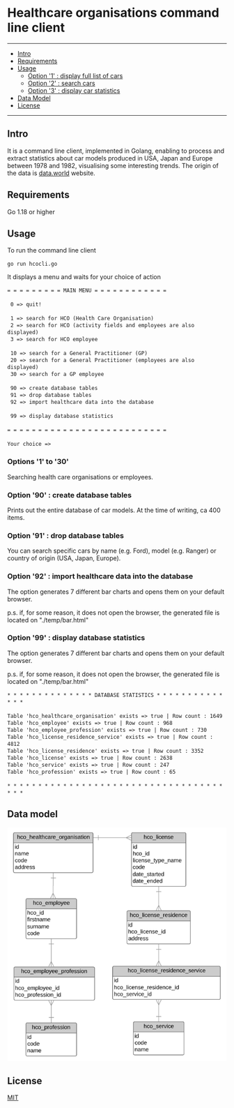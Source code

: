 # Healthcare organisations command line client
---------------------------------------

  * [Intro](#intro)
  * [Requirements](#requirements)
  * [Usage](#usage)
    * [Option '1' : display full list of cars](display-full-list-of-cars) 
    * [Option '2' : search cars](search-cars) 
    * [Option '3' : display car statistics](display-car-statistics) 
  * [Data Model](#data-model)
  * [License](#license)

---------------------------------------

## Intro

It is a command line client, implemented in Golang, enabling to process and extract statistics about car models produced in USA, Japan and Europe between 1978 and 1982, visualising some interesting trends. The origin of the data is [data.world](https://data.world/dataman-udit/cars-data) website.

## Requirements

Go 1.18 or higher

## Usage

To run the command line client

```
go run hcocli.go  
```

It displays a menu and waits for your choice of action 

```
= = = = = = = = = MAIN MENU = = = = = = = = = = = =

 0 => quit!

 1 => search for HCO (Health Care Organisation)
 2 => search for HCO (activity fields and employees are also displayed)
 3 => search for HCO employee

 10 => search for a General Practitioner (GP)
 20 => search for a General Practitioner (employees are also displayed)
 30 => search for a GP employee

 90 => create database tables
 91 => drop database tables
 92 => import healthcare data into the database

 99 => display database statistics

= = = = = = = = = = = = = = = = = = = = = = = = = =

Your choice => 

```
### Options '1' to '30'

Searching health care organisations or employees.

### Option '90' : create database tables

Prints out the entire database of car models. At the time of writing, ca 400 items.

### Option '91' : drop database tables

You can search specific cars by name (e.g. Ford), model (e.g. Ranger) or country of origin (USA, Japan, Europe).

### Option '92' : import healthcare data into the database

The option generates 7 different bar charts and opens them on your default browser. 

p.s. if, for some reason, it does not open the browser, the generated file is located on "./temp/bar.html"

### Option '99' : display database statistics

The option generates 7 different bar charts and opens them on your default browser. 

p.s. if, for some reason, it does not open the browser, the generated file is located on "./temp/bar.html"

```
* * * * * * * * * * * * * * DATABASE STATISTICS * * * * * * * * * * * * * * 

Table 'hco_healthcare_organisation' exists => true | Row count : 1649
Table 'hco_employee' exists => true | Row count : 968
Table 'hco_employee_profession' exists => true | Row count : 730
Table 'hco_license_residence_service' exists => true | Row count : 4812
Table 'hco_license_residence' exists => true | Row count : 3352
Table 'hco_license' exists => true | Row count : 2638
Table 'hco_service' exists => true | Row count : 247
Table 'hco_profession' exists => true | Row count : 65

* * * * * * * * * * * * * * * * * * * * * * * * * * * * * * * * * * * * * *
```


## Data model

![Data Model](/data/data-model.png "Data model")

## License

[MIT](https://opensource.org/license/mit/)
